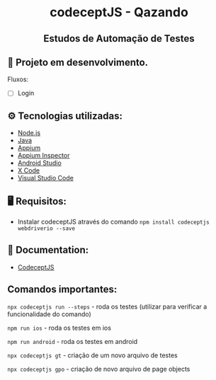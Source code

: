 <h1 align="center">codeceptJS - Qazando</h1>
<h2 align="center">Estudos de Automação de Testes</h2>

## 🔨 Projeto em desenvolvimento.
Fluxos:
- [ ] Login

## ⚙️ Tecnologias utilizadas:
- [Node.js](https://nodejs.org/en/)
- [Java](https://www.oracle.com/br/java/technologies/downloads/)
- [Appium](http://appium.io/downloads.html)
- [Appium Inspector](https://github.com/appium/appium-inspector/releases)
- [Android Studio](https://developer.android.com/studio/index.html?hl=pt-br)
- [X Code](https://apps.apple.com/br/app/xcode/id497799835?mt=12)
- [Visual Studio Code](https://code.visualstudio.com/download)

## 🖥️ Requisitos:
* Instalar codeceptJS através do comando `npm install codeceptjs webdriverio --save`

## 📖 Documentation:
- [CodeceptJS](https://codecept.io/mobile/#setting-up)
## Comandos importantes:
`npx codeceptjs run --steps` - roda os testes (utilizar para verificar a funcionalidade do comando)

`npm run ios` - roda os testes em ios

`npm run android` - roda os testes em android

`npx codeceptjs gt` - criação de um novo arquivo de testes

`npx codeceptjs gpo` - criação de novo arquivo de page objects

